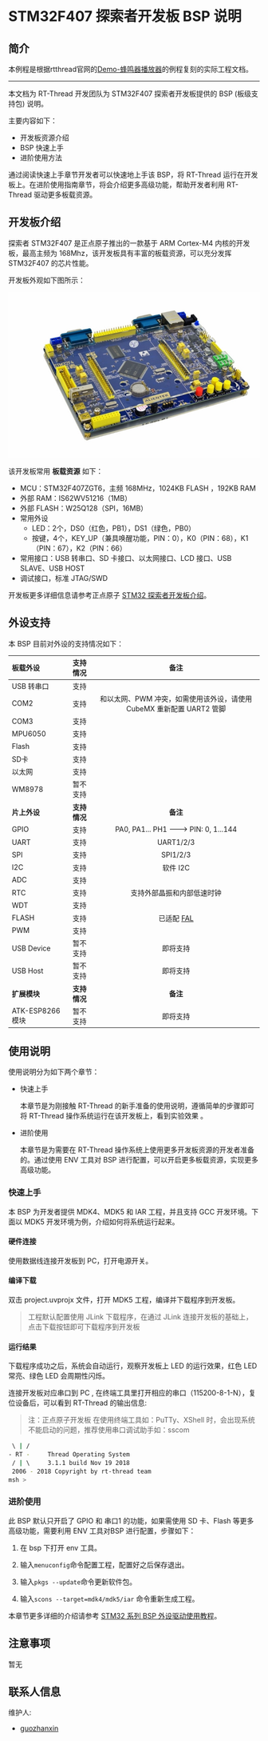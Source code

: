 # STM32F407 探索者开发板 BSP 说明

## 简介
本例程是根据rtthread官网的[Demo-蜂鸣器播放器](https://www.rt-thread.org/document/site/#/rt-thread-version/rt-thread-standard/tutorial/beep-player/README)的例程复刻的实际工程文档。

---------------
本文档为 RT-Thread 开发团队为 STM32F407 探索者开发板提供的 BSP (板级支持包) 说明。

主要内容如下：

- 开发板资源介绍
- BSP 快速上手
- 进阶使用方法

通过阅读快速上手章节开发者可以快速地上手该 BSP，将 RT-Thread 运行在开发板上。在进阶使用指南章节，将会介绍更多高级功能，帮助开发者利用 RT-Thread 驱动更多板载资源。

## 开发板介绍

探索者 STM32F407 是正点原子推出的一款基于 ARM Cortex-M4 内核的开发板，最高主频为 168Mhz，该开发板具有丰富的板载资源，可以充分发挥 STM32F407 的芯片性能。

开发板外观如下图所示：

![board](figures/board.png)

该开发板常用 **板载资源** 如下：

- MCU：STM32F407ZGT6，主频 168MHz，1024KB FLASH ，192KB RAM
- 外部 RAM：IS62WV51216（1MB）
- 外部 FLASH：W25Q128（SPI，16MB）
- 常用外设
  - LED：2个，DS0（红色，PB1），DS1（绿色，PB0）
  - 按键，4个，KEY_UP（兼具唤醒功能，PIN：0），K0（PIN：68），K1（PIN：67），K2（PIN：66）
- 常用接口：USB 转串口、SD 卡接口、以太网接口、LCD 接口、USB SLAVE、USB HOST
- 调试接口，标准 JTAG/SWD

开发板更多详细信息请参考正点原子 [STM32 探索者开发板介绍](https://eboard.taobao.com/index.htm)。

## 外设支持

本 BSP 目前对外设的支持情况如下：

| **板载外设** | **支持情况** |               **备注**                |
| :------------ | :----------: | :-----------------------------------: |
| USB 转串口     |     支持     |                                    |
| COM2         |   支持  | 和以太网、PWM 冲突，如需使用该外设，请使用 CubeMX 重新配置 UART2 管脚 |
| COM3         |  支持   |                                           |
| MPU6050      |     支持     |                                       |
| Flash        |   支持   |                               |
| SD卡         |   支持   |                               |
| 以太网       |   支持   |                               |
| WM8978       |   暂不支持   |                                       |
| **片上外设** | **支持情况** |               **备注**                |
| GPIO         |     支持     | PA0, PA1... PH1 ---> PIN: 0, 1...144 |
| UART         |     支持     |              UART1/2/3              |
| SPI          |     支持     |               SPI1/2/3                |
| I2C          |     支持     |               软件 I2C                |
| ADC          |     支持     |                                       |
| RTC          |     支持     | 支持外部晶振和内部低速时钟 |
| WDT          |     支持     |                                       |
| FLASH | 支持 | 已适配 [FAL](https://github.com/RT-Thread-packages/fal) |
| PWM          |   支持   |                               |
| USB Device   |   暂不支持   |               即将支持                |
| USB Host     |   暂不支持   |               即将支持                |
| **扩展模块** | **支持情况** |               **备注**                |
| ATK-ESP8266 模块 | 暂不支持 | 即将支持 |


## 使用说明

使用说明分为如下两个章节：

- 快速上手

    本章节是为刚接触 RT-Thread 的新手准备的使用说明，遵循简单的步骤即可将 RT-Thread 操作系统运行在该开发板上，看到实验效果 。

- 进阶使用

    本章节是为需要在 RT-Thread 操作系统上使用更多开发板资源的开发者准备的。通过使用 ENV 工具对 BSP 进行配置，可以开启更多板载资源，实现更多高级功能。


### 快速上手

本 BSP 为开发者提供 MDK4、MDK5 和 IAR 工程，并且支持 GCC 开发环境。下面以 MDK5 开发环境为例，介绍如何将系统运行起来。

#### 硬件连接

使用数据线连接开发板到 PC，打开电源开关。

#### 编译下载

双击 project.uvprojx 文件，打开 MDK5 工程，编译并下载程序到开发板。

> 工程默认配置使用 JLink 下载程序，在通过 JLink 连接开发板的基础上，点击下载按钮即可下载程序到开发板

#### 运行结果

下载程序成功之后，系统会自动运行，观察开发板上 LED 的运行效果，红色 LED 常亮、绿色 LED 会周期性闪烁。

连接开发板对应串口到 PC , 在终端工具里打开相应的串口（115200-8-1-N），复位设备后，可以看到 RT-Thread 的输出信息:

> 注：正点原子开发板 在使用终端工具如：PuTTy、XShell 时，会出现系统不能启动的问题，推荐使用串口调试助手如：sscom

```bash
 \ | /
- RT -     Thread Operating System
 / | \     3.1.1 build Nov 19 2018
 2006 - 2018 Copyright by rt-thread team
msh >
```
### 进阶使用

此 BSP 默认只开启了 GPIO 和 串口1 的功能，如果需使用 SD 卡、Flash 等更多高级功能，需要利用 ENV 工具对BSP 进行配置，步骤如下：

1. 在 bsp 下打开 env 工具。

2. 输入`menuconfig`命令配置工程，配置好之后保存退出。

3. 输入`pkgs --update`命令更新软件包。

4. 输入`scons --target=mdk4/mdk5/iar` 命令重新生成工程。

本章节更多详细的介绍请参考 [STM32 系列 BSP 外设驱动使用教程](../docs/STM32系列BSP外设驱动使用教程.md)。

## 注意事项

暂无

## 联系人信息

维护人:

- [guozhanxin](https://github.com/Guozhanxin) 
